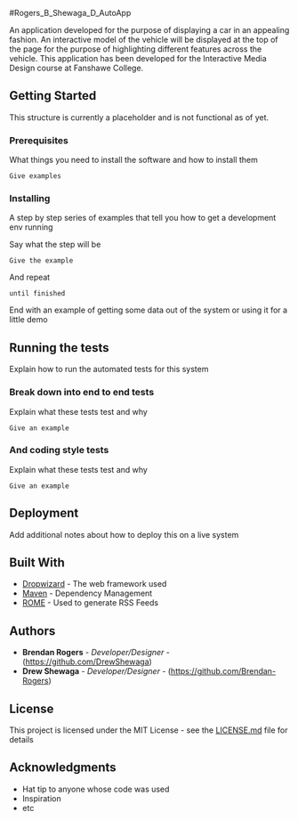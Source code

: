 #Rogers_B_Shewaga_D_AutoApp

An application developed for the purpose of displaying a car in an appealing fashion. An interactive model of the vehicle will be displayed at the top of the page for the purpose of highlighting different features across the vehicle. This application has been developed for the Interactive Media Design course  at Fanshawe College.

## Getting Started

This structure is currently a placeholder and is not functional as of yet.

### Prerequisites

What things you need to install the software and how to install them

```
Give examples
```

### Installing

A step by step series of examples that tell you how to get a development env running

Say what the step will be

```
Give the example
```

And repeat

```
until finished
```

End with an example of getting some data out of the system or using it for a little demo

## Running the tests

Explain how to run the automated tests for this system

### Break down into end to end tests

Explain what these tests test and why

```
Give an example
```

### And coding style tests

Explain what these tests test and why

```
Give an example
```

## Deployment

Add additional notes about how to deploy this on a live system

## Built With

* [Dropwizard](http://www.dropwizard.io/1.0.2/docs/) - The web framework used
* [Maven](https://maven.apache.org/) - Dependency Management
* [ROME](https://rometools.github.io/rome/) - Used to generate RSS Feeds

## Authors

* **Brendan Rogers** - *Developer/Designer* - (https://github.com/DrewShewaga)
* **Drew Shewaga** - *Developer/Designer* - (https://github.com/Brendan-Rogers)

## License

This project is licensed under the MIT License - see the [LICENSE.md](LICENSE.md) file for details

## Acknowledgments

* Hat tip to anyone whose code was used
* Inspiration
* etc
